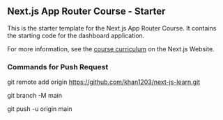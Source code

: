 ## Next.js App Router Course - Starter

This is the starter template for the Next.js App Router Course. It contains the starting code for the dashboard application.

For more information, see the [course curriculum](https://nextjs.org/learn) on the Next.js Website.

### Commands for Push Request
git remote add origin https://github.com/khan1203/next-js-learn.git

git branch -M main

git push -u origin main
